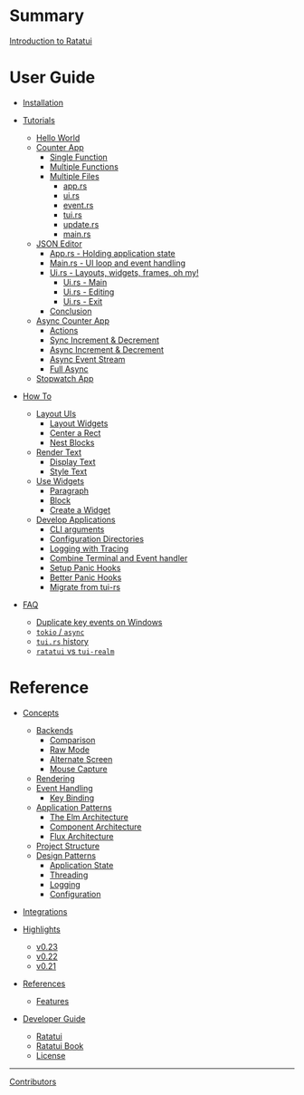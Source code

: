 # Summary

[Introduction to Ratatui](./README.md)

# User Guide

- [Installation](./installation.md)

- [Tutorials](./tutorial/README.md)

  - [Hello World](./tutorial/hello-world/README.md)
  - [Counter App](./tutorial/counter-app/README.md)
    - [Single Function](./tutorial/counter-app/single-function.md)
    - [Multiple Functions](./tutorial/counter-app/multiple-functions.md)
    - [Multiple Files](./tutorial/counter-app/multiple-files.md)
      - [app.rs](./tutorial/counter-app/app.md)
      - [ui.rs](./tutorial/counter-app/ui.md)
      - [event.rs](./tutorial/counter-app/event.md)
      - [tui.rs](./tutorial/counter-app/tui.md)
      - [update.rs](./tutorial/counter-app/update.md)
      - [main.rs](./tutorial/counter-app/main.md)
  - [JSON Editor](./tutorial/json-editor/README.md)
    - [App.rs - Holding application state](./tutorial/json-editor/app.md)
    - [Main.rs - UI loop and event handling](./tutorial/json-editor/main.md)
    - [Ui.rs - Layouts, widgets, frames, oh my!](./tutorial/json-editor/ui.md)
      - [Ui.rs - Main](./tutorial/json-editor/ui-main.md)
      - [Ui.rs - Editing](./tutorial/json-editor/ui-editing.md)
      - [Ui.rs - Exit](./tutorial/json-editor/ui-exit.md)
    - [Conclusion](./tutorial/json-editor/closing_thoughts.md)
  - [Async Counter App](./tutorial/counter-async-app/README.md)
    - [Actions](./tutorial/counter-async-app/actions.md)
    - [Sync Increment & Decrement](./tutorial/counter-async-app/sync-increment-decrement.md)
    - [Async Increment & Decrement](./tutorial/counter-async-app/async-increment-decrement.md)
    - [Async Event Stream](./tutorial/counter-async-app/async-event-stream.md)
    - [Full Async](./tutorial/counter-async-app/full-async.md)
  - [Stopwatch App](./tutorial/stopwatch-app/README.md)

- [How To](./how-to/README.md)

  - [Layout UIs](./how-to/layout/README.md)
    - [Layout Widgets]()
    - [Center a Rect](./how-to/layout/center-a-rect.md)
    - [Nest Blocks]()
  - [Render Text](./how-to/render/README.md)
    - [Display Text](./how-to/render/display-text.md)
    - [Style Text](./how-to/render/style-text.md)
  - [Use Widgets](./how-to/widgets/README.md)
    - [Paragraph](./how-to/widgets/paragraph.md)
    - [Block](./how-to/widgets/block.md)
    - [Create a Widget]()
  - [Develop Applications](./how-to/develop-apps/README.md)
    - [CLI arguments](./how-to/develop-apps/cli-arguments.md)
    - [Configuration Directories](./how-to/develop-apps/config-directories.md)
    - [Logging with Tracing](./how-to/develop-apps/tracing.md)
    - [Combine Terminal and Event handler](./how-to/develop-apps/abstract-terminal-and-event-handler.md)
    - [Setup Panic Hooks](./how-to/develop-apps/setup-panic-hooks.md)
    - [Better Panic Hooks](./how-to/develop-apps/better-panic-hooks.md)
    - [Migrate from tui-rs](./how-to/develop-apps/migrate-from-tui-rs.md)

- [FAQ](./faq/README.md)

  - [Duplicate key events on Windows](./faq/duplicate-key-events-windows.md)
  - [`tokio` / `async`](./faq/tokio-async.md)
  - [`tui.rs` history](./faq/tui-rs-history.md)
  - [`ratatui` vs `tui-realm`](./faq/ratatui-vs-tui-realm.md)

# Reference

- [Concepts](./concepts/README.md)

  - [Backends](./concepts/backends/README.md)
    - [Comparison](./concepts/backends/comparison.md)
    - [Raw Mode](./concepts/backends/raw-mode.md)
    - [Alternate Screen](./concepts/backends/alternate-screen.md)
    - [Mouse Capture](./concepts/backends/mouse-capture.md)
  - [Rendering](./concepts/rendering.md)
  - [Event Handling](./concepts/event_handling.md)
    - [Key Binding]()
  - [Application Patterns](./concepts/application-patterns/README.md)
    - [The Elm Architecture](./concepts/application-patterns/the-elm-architecture.md)
    - [Component Architecture](./concepts/application-patterns/component-architecture.md)
    - [Flux Architecture](./concepts/application-patterns/flux-architecture.md)
  - [Project Structure]()
  - [Design Patterns]()
    - [Application State]()
    - [Threading]()
    - [Logging]()
    - [Configuration]()

- [Integrations](./integrations/README.md)

- [Highlights]()

  - [v0.23](./highlights/v0.23.md)
  - [v0.22](./highlights/v0.22.md)
  - [v0.21](./highlights/v0.21.md)

- [References](./references/README.md)

  - [Features](./references/features.md)

- [Developer Guide]()

  - [Ratatui](./developer-guide/ratatui.md)
  - [Ratatui Book](./developer-guide/book.md)
  - [License](./LICENSE.md)

---

[Contributors](contributors.md)
